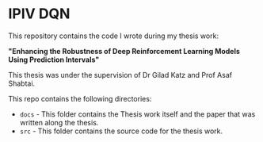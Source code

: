 # IPIV DQN
This repository contains the code I wrote during my thesis work: 

**"Enhancing the Robustness of Deep
Reinforcement Learning Models Using
Prediction Intervals"** 

This thesis was under the supervision of Dr Gilad Katz and Prof Asaf Shabtai.

This repo contains the following directories:

 - `docs` - This folder contains the Thesis work itself and the paper that was written along the thesis.
 - `src` - This folder contains the source code for the thesis work.